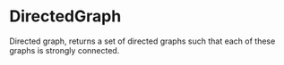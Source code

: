 # DirectedGraph
Directed graph, returns a set of directed graphs such that each of these graphs is strongly connected.
